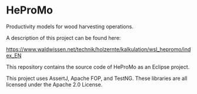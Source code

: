 # HeProMo
Productivity models for wood harvesting operations.

A description of this project can be found here:

https://www.waldwissen.net/technik/holzernte/kalkulation/wsl_hepromo/index_EN

This repository contains the source code of HeProMo as an Eclipse project.

This project uses AssertJ, Apache FOP, and TestNG. These libraries are all licensed under the Apache 2.0 License.
